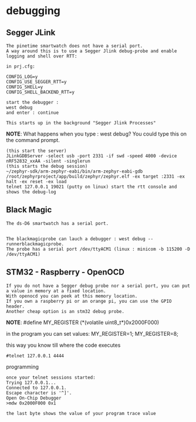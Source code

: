 # debugging

## Segger JLink

```
The pinetime smartwatch does not have a serial port.
A way around this is to use a Segger Jlink debug-probe and enable logging and shell over RTT:

in prj.cfg:

CONFIG_LOG=y
CONFIG_USE_SEGGER_RTT=y
CONFIG_SHELL=y
CONFIG_SHELL_BACKEND_RTT=y

start the debugger :
west debug
and enter : continue

This starts up in the background "Segger Jlink Processes"
```

**NOTE**: What happens when you type : west debug?
You could type this on the command prompt.

```
(this start the server)
JLinkGDBServer -select usb -port 2331 -if swd -speed 4000 -device nRF52832_xxAA -silent -singlerun
(this starts the debug session)
~/zephyr-sdk/arm-zephyr-eabi/bin/arm-zephyr-eabi-gdb /root/zephyrproject/app/build/zephyr/zephyr.elf -ex target :2331 -ex halt -ex reset -ex load
telnet 127.0.0.1 19021 (putty on linux) start the rtt console and shows the debug-log
```

## Black Magic

```
The ds-D6 smartwatch has a serial port.


The blackmagicprobe can lauch a debugger : west debug --runnerblackmagicprobe.
The probe has a serial port /dev/ttyACM1 (linux : minicom -b 115200 -D /dev/ttyACM1)
```

## STM32 - Raspberry - OpenOCD

```
If you do not have a Segger debug probe nor a serial port, you can put a value in memory at a fixed location.
With openocd you can peek at this memory location.
If you own a raspberry pi or an orange pi, you can use the GPIO header.
Another cheap option is an stm32 debug probe.
```

**NOTE**: #define MY_REGISTER (\*(volatile uint8_t\*)0x2000F000)

in the program you can set values:
MY_REGISTER=1;
MY_REGISTER=8;

this way you know till where the code executes

```
#telnet 127.0.0.1 4444
```

programming

```
once your telnet sessions started:
Trying 127.0.0.1...
Connected to 127.0.0.1.
Escape character is '^]'.
Open On-Chip Debugger
>mdw 0x2000F000 0x1

the last byte shows the value of your program trace value
```
